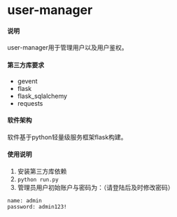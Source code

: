 # user-manager

#### 说明
user-manager用于管理用户以及用户鉴权。

#### 第三方库要求
- gevent
- flask
- flask_sqlalchemy
- requests

#### 软件架构
软件基于python轻量级服务框架flask构建。

#### 使用说明

1.  安装第三方库依赖
2.  `python run.py`
3. 管理员用户初始账户与密码为：（请登陆后及时修改密码）
```
name: admin
password: admin123!
```
